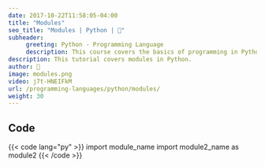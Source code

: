 ```yaml
---
date: 2017-10-22T11:58:05-04:00
title: "Modules"
seo_title: "Modules | Python | 🦒"
subheader:
     greeting: Python - Programming Language
     description: This course covers the basics of programming in Python. Work your way through the videos/articles and I'll teach you everything you need to know to start your programming journey!
description: This tutorial covers modules in Python.
author: 🦒
image: modules.png
video: j7t-HNEIFkM
url: /programming-languages/python/modules/
weight: 30
---
```


## Code

{{< code lang="py" >}}
import module_name
import module2_name as module2
{{< /code >}}